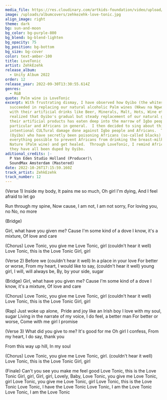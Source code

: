 ```yaml
---
media_file: https://res.cloudinary.com/artkids-foundation/video/upload/v1664797978/12._ZehkEzehk_-_LoveTonic_zqtizo.mp3
image: /uploads/albumcovers/zehkezehk-love-tonic.jpg
align_image: right
theme: dark
bg: sun-and-moon
bg_color: bg-purple-800
bg_blend: bg-blend-lighten
bg_opacity: 75
bg_position: bg-bottom
bg_size: bg-cover
color: text-amber-100
title: LoveTonic
artist: ZehkEzehk
release_album:
  - Unity Album 2022
order: 12
release_year: 2022-09-30T13:30:55.614Z
genres:
  - R&B
quote: Palm wine is LoveTonic
excerpt: With frustrating dismay, I have observed how Oyibo (the whites)
  succeeded in replacing our natural alcoholic Palm wines (Nkwu na Ngwo) drinks
  with their artificial drinks like Beer, Minerals, Malt, Hots, Wine etc.  I
  realized that Oyibo's gradual but steady replacement of our natural gifts with
  their artificial products has eaten deep into the marrow of Igbo people in
  particular and Africans in general.  I then decided to sing about this
  intentional CULTural damage done against Igbo people and Africans.  The whites
  (Oyibo) who have secretly been poisoning Africans (so-called blacks) did
  everything possible to prevent Africans from drinking the breast-milk of
  Nature (Palm wine) and get healed.  Through LoveTonic, I remind Africans that
  they have all been duped by Oyibo.
aditional_credits: |-
  P Van Eden Studio Holland (Producer)\
  SoundMax Amsterdam (Mastered)
date: 2022-10-26T17:15:59.160Z
track_artist: ZehkEzehk
track_number: 12
---
```

(Verse 1)
Inside my body,
It pains me so much,
Oh girl I'm dying,
And I feel afraid to let go

Run through my spine,
Now cause,
I am not, I am not sorry,
For loving you, no
No, no more

(Bridge)

Girl, what have you given me?
Cause I'm some kind of a dove
I know, it's a mixture,
Of love and care

(Chorus)
Love Tonic, you give me Love Tonic, girl
(couldn't hear it well)
Love Tonic, this is the Love Tonic
Girl, girl

(Verse 2)
Before we (couldn't hear it well)
In a place in your love
For better or worse,
From my heart,
I would like to say,
(couldn't hear it well) young girl,
I will, will always be,
By, by your side, sugar

(Bridge)
Girl, what have you given me?
Cause I'm some kind of a dove
I know, it's a mixture,
Of love and care

(Chorus)
Love Tonic, you give me Love Tonic, girl
(couldn't hear it well)
Love Tonic, this is the Love Tonic
Girl, girl

(Rap)
Just woke up alone, 
Pride and joy like an Irish boy
I love with my soul, sugar
Living in the narrate of my voice,
I do feel, a better man
For better or worse,
Come with me girl
I promise

(Verse 3)
What did you give to me?
It's good for me
Oh girl I confess,
From my heart,
I do say, thank you

From this way up hill,
In my soul

(Chorus)
Love Tonic, you give me Love Tonic, girl.
(couldn't hear it well)
Love Tonic, this is the Love Tonic
Girl, girl

(Finale)
Can't you see you make me feel good
Love Tonic, this is the Love Tonic
Girl, girl,
Girl, girl,
Lovely,
Baby,
Love Tonic, you give me Love Tonic, girl
Love Tonic, you give me Love Tonic, girl
Love Tonic, this is the Love Tonic
Love Tonic, I have the Love Tonic
Love Tonic, I am the Love Tonic
Love Tonic, I am the Love Tonic